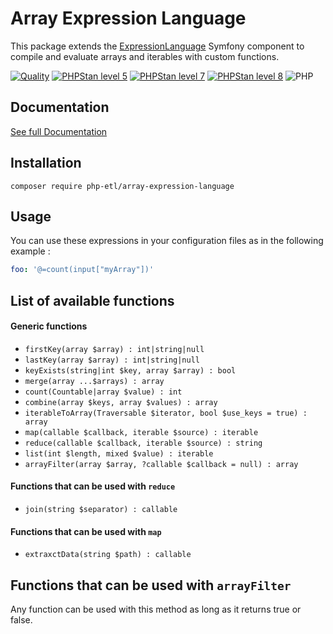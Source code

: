 Array Expression Language
===

This package extends the [ExpressionLanguage](https://symfony.com/doc/current/components/expression_language.html) Symfony component to compile and evaluate arrays and iterables with custom functions.

[![Quality](https://github.com/php-etl/array-expression-language/actions/workflows/quality.yaml/badge.svg)](https://github.com/php-etl/pipeline-contracts/actions/workflows/quality.yaml)
[![PHPStan level 5](https://github.com/php-etl/array-expression-language/actions/workflows/phpstan-5.yaml/badge.svg)](https://github.com/php-etl/array-expression-language/actions/workflows/phpstan-5.yaml)
[![PHPStan level 7](https://github.com/php-etl/array-expression-language/actions/workflows/phpstan-7.yaml/badge.svg)](https://github.com/php-etl/array-expression-language/actions/workflows/phpstan-7.yaml)
[![PHPStan level 8](https://github.com/php-etl/array-expression-language/actions/workflows/phpstan-8.yaml/badge.svg)](https://github.com/php-etl/array-expression-language/actions/workflows/phpstan-8.yaml)
![PHP](https://img.shields.io/packagist/php-v/php-etl/array-expression-language)

Documentation
---

[See full Documentation](https://php-etl.github.io/documentation)

Installation
---

```
composer require php-etl/array-expression-language
```

Usage
---

You can use these expressions in your configuration files as in the following example :

```yaml
foo: '@=count(input["myArray"])'
```

List of available functions
---

#### Generic functions

* `firstKey(array $array) : int|string|null`
* `lastKey(array $array) : int|string|null `
* `keyExists(string|int $key, array $array) : bool`
* `merge(array ...$arrays) : array`
* `count(Countable|array $value) : int`
* `combine(array $keys, array $values) : array`
* `iterableToArray(Traversable $iterator, bool $use_keys = true) : array`
* `map(callable $callback, iterable $source) : iterable`
* `reduce(callable $callback, iterable $source) : string`
* `list(int $length, mixed $value) : iterable`
* `arrayFilter(array $array, ?callable $callback = null) : array`

#### Functions that can be used with `reduce`

* `join(string $separator) : callable`

#### Functions that can be used with `map`

* `extraxctData(string $path) : callable`

## Functions that can be used with `arrayFilter`

Any function can be used with this method as long as it returns true or false.
